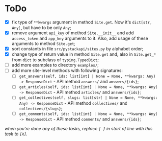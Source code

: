 # ToDo

 + [X] fix type of `**kwargs` argument in method `Site.get`. Now it's `dict[str, Any]`, but have to be only `Any`;
 + [X] remove argument `api_key` of method `Site.__init__` and add `access_token` and `app_key` arguments to it. Also, add  usage of these arguments to method `Site.get`;
 + [X] sort constants in file `src/pystackapi/sites.py` by alphabet order;
 + [X] change type of return value in method `Site.get` and, also in `Site.get_*` from `dict` to subclass of `typing.TypedDict`;
 + [ ] add more examples to directory `examples/`;
 + [ ] add more site-level methods with following signatures:
   + [ ] `get_answers(self, ids: list[int] | None = None, **kwargs: Any) -> ResponseDict` - API method `answers/` and `answers/{ids}`;
   + [ ] `get_articles(self, ids: list[int] | None = None, **kwargs: Any) -> ResponseDict` - API method `articles/` and `answers/{ids}`;
   + [ ] `get_collectives(self, slugs: list[str] | None = None, **kwargs: Any) -> ResponseDict` - API method `collectives/` and `collectives/{slugs}`;
   + [ ] `get_comments(self, ids: list[int] | None = None, **kwargs: Any) -> ResponseDict` - API method `comments/` and `answers/{ids}`;

*when you're done any of these tasks, replace `[ ]` in start of line with this task to `[X]`.*
